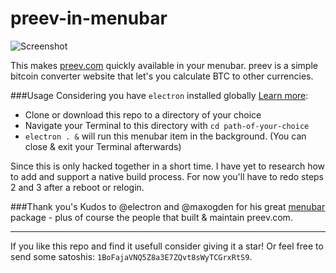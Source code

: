 # preev-in-menubar

![Screenshot](https://www.dropbox.com/s/bi93ufx5kghiqd3/github_menubar_electron.jpg?raw=0)

This makes [preev.com](http://preev.com) quickly available in your menubar.
preev is a simple bitcoin converter website that let's you calculate BTC to other currencies.

###Usage
Considering you have `electron` installed globally [Learn more](https://github.com/electron/electron#downloads):

 - Clone or download this repo to a directory of your choice
 - Navigate your Terminal to this directory with `cd path-of-your-choice`
 - `electron . &` will run this menubar item in the background. (You can close & exit your Terminal afterwards)


Since this is only hacked together in a short time. I have yet to research how to add and support a native build process.
For now you'll have to redo steps 2 and 3 after a reboot or relogin.

###Thank you's
Kudos to @electron and @maxogden for his great [menubar](https://github.com/maxogden/menubar) package - plus of course the people that built & maintain preev.com.

* * *
If you like this repo and find it usefull consider giving it a star! Or feel free to send some satoshis: `1BoFajaVNQ5Z8a3E7ZQvt8sWyTCGrxRtS9`.
